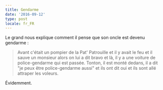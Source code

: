 ```yaml
---
title: Gendarme
date: '2016-09-12'
type: post
locale: fr_FR
---
```


Le grand nous explique comment il pense que son oncle est devenu gendarme :

> Avant c'était un pompier de la Pat' Patrouille et il y avait le feu et il sauve un monsieur alors on lui a dit bravo et là, il y a une voiture de police-gendarme qui est passée. Tonton, il est monté dedans, il a dit "je peux être police-gendarme aussi" et ils ont dit oui et ils sont allé attraper les voleurs.

Évidemment.
